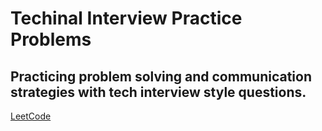 # Techinal Interview Practice Problems

## Practicing problem solving and communication strategies with tech interview style questions.

[LeetCode](https://leetcode.com/)
